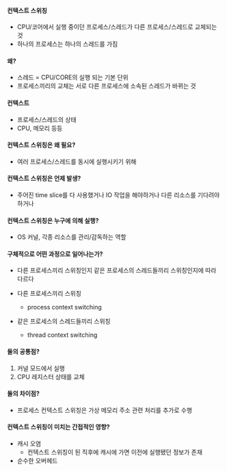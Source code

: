 #### 컨텍스트 스위칭
* CPU/코어에서 실행 중이던 프로세스/스레드가 다른 프로세스/스레드로 교체되는 것 
* 하나의 프로세스는 하나의 스레드를 가짐

#### 왜?
* 스레드 = CPU/CORE의 실행 되는 기본 단위 
* 프로세스끼리의 교체는 서로 다른 프로세스에 소속된 스레드가 바뀌는 것

#### 컨텍스트
* 프로세스/스레드의 상태 
* CPU, 메모리 등등

#### 컨텍스트 스위칭은 왜 필요?
* 여러 프로세스/스레드를 동시에 실행시키기 위해

#### 컨텍스트 스위칭은 언제 발생?
* 주어진 time slice를 다 사용했거나 IO 작업을 해야하거나 다른 리소스를 기다려야 하거나

#### 컨텍스트 스위칭은 누구에 의해 실행?
* OS 커널, 각종 리소스를 관리/감독하는 역할

#### 구체적으로 어떤 과정으로 일어나는가?
* 다른 프로세스끼리 스위칭인지 같은 프로세스의 스레드들끼리 스위칭인지에 따라 다르다

* 다른 프로세스끼리 스위칭
  * process context switching

* 같은 프로세스의 스레드들끼리 스위칭 
  * thread context switching

#### 둘의 공통점?

1. 커널 모드에서 실행
2. CPU 레지스터 상태를 교체

#### 둘의 차이점?

* 프로세스 컨텍스트 스위칭은 가상 메모리 주소 관련 처리를 추가로 수행

#### 컨텍스트 스위칭이 미치는 간접적인 영향?
* 캐시 오염 
  * 컨텍스트 스위칭이 된 직후에 캐시에 가면 이전에 실행됐던 정보가 존재 
* 순수한 오버헤드